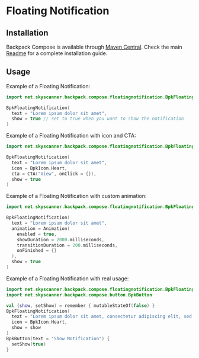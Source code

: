# Floating Notification

## Installation

Backpack Compose is available through [Maven Central](https://search.maven.org/artifact/net.skyscanner.backpack/backpack-compose). Check the main [Readme](https://github.com/skyscanner/backpack-android#installation) for a complete installation guide.

## Usage

Example of a Floating Notification:

```Kotlin
import net.skyscanner.backpack.compose.floatingnotification.BpkFloatingNotification

BpkFloatingNotification(
  text = "Lorem ipsum dolor sit amet",
  show = true // set to true when you want to show the notification
)
```

Example of a Floating Notification with icon and CTA:

```Kotlin
import net.skyscanner.backpack.compose.floatingnotification.BpkFloatingNotification

BpkFloatingNotification(
  text = "Lorem ipsum dolor sit amet",
  icon = BpkIcon.Heart,
  cta = CTA("View", onClick = {}),
  show = true
)
```

Example of a Floating Notification with custom animation:

```Kotlin
import net.skyscanner.backpack.compose.floatingnotification.BpkFloatingNotification

BpkFloatingNotification(
  text = "Lorem ipsum dolor sit amet",
  animation = Animation(
    enabled = true,
    showDuration = 2000.milliseconds,
    transitionDuration = 200.milliseconds,
    onFinished = {}
  ),
  show = true
)
```

Example of a Floating Notification with real usage:

```Kotlin
import net.skyscanner.backpack.compose.floatingnotification.BpkFloatingNotification
import net.skyscanner.backpack.compose.button.BpkButton

val (show, setShow) = remember { mutableStateOf(false) }
BpkFloatingNotification(
  text = "Lorem ipsum dolor sit amet, consectetur adipiscing elit, sed do eiusmod tempor incididunt ut labore et dolore magna aliqua.",
  icon = BpkIcon.Heart,
  show = show
)
BpkButton(text = "Show Notification") {
  setShow(true)
}
```
